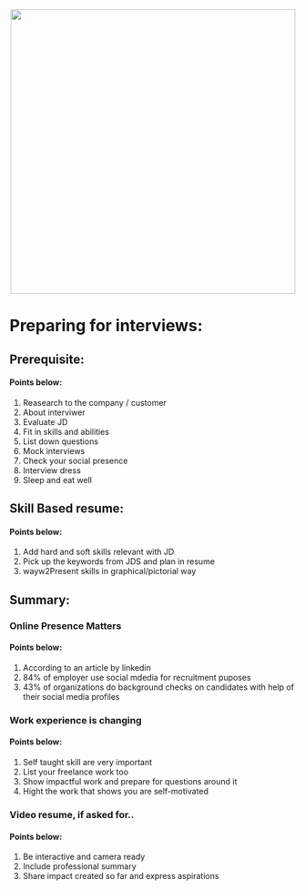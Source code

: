 <div align="center">
  <img src="interview-prep.gif" width="500" />
</div>

# Preparing for interviews:

## Prerequisite:

#### Points below:
1. Reasearch to the company / customer
2. About interviwer
3. Evaluate JD
4. Fit in skills and abilities
5. List down questions
6. Mock interviews
7. Check your social presence
8. Interview dress
9. Sleep and eat well

## Skill Based resume:

#### Points below:
1. Add hard and soft skills relevant with JD
2. Pick up the keywords from JDS and plan in resume
3. wayw2Present skills in graphical/pictorial way

## Summary:

### Online Presence Matters

#### Points below:
1. According to an article by linkedin
2. 84% of employer use social mdedia for recruitment puposes
3. 43% of organizations do background checks on candidates with help of their social media profiles


### Work experience is changing

#### Points below:
1. Self taught skill are very important
2. List your freelance work too
3. Show impactful work and prepare for questions around it
4. Hight the work that shows you are self-motivated

### Video resume, if asked for..

#### Points below:
1. Be interactive and camera ready
2. Include professional summary
3. Share impact created so far and express aspirations
